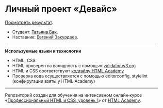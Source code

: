 # Личный проект «Девайс»
[Посмотреть результат](https://tatyanabak.github.io/HTML-Academy_device/).

* Студент: [Татьяна Бак](https://up.htmlacademy.ru/htmlcss/21/user/74274).
* Наставник: [Евгений Закурдаев](https://htmlacademy.ru/profile/eugeno).

---

**Используемые языки и технологии**
* HTML, CSS
* HTML проверен на валидность с помощью [validator.w3.org](https://validator.w3.org/)
* HTML и CSS соответствуют [кодгайду HTML Academy](https://codeguide.academy/html-css.html)
* Проверка кода осуществляется с помощью editorconfig, stylelint (конфиругации взяты у HTML Academy)

---

Репозиторий создан для обучения на интенсивном онлайн‑курсе «[Профессиональный HTML и CSS, уровень 1](https://htmlacademy.ru/intensive/htmlcss)» от [HTML Academy](https://htmlacademy.ru).
